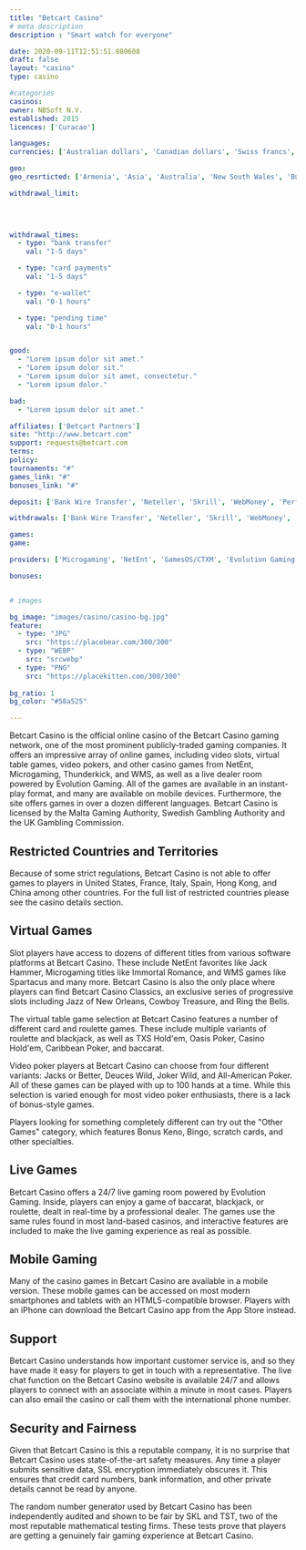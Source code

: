 ```yaml
---
title: "Betcart Casino"
# meta description
description : "Smart watch for everyone"

date: 2020-09-11T12:51:51.880608
draft: false
layout: "casino" 
type: casino

#categories
casinos: 
owner: NBSoft N.V.
established: 2015
licences: ['Curacao']

languages: 
currencies: ['Australian dollars', 'Canadian dollars', 'Swiss francs', 'Chinese yuan', 'Denmark kroner', 'Euros', 'British pounds sterling', 'Georgian laris', 'Hong Kong dollars', 'Indian rupees', 'Japanese yen', 'Malaysian ringgits', 'Nigerian nairas', 'Norwegian kroner', 'Polish zlotys', 'Russian rubles', 'Singapore dollars', 'Turkish Lira', 'New Taiwan dollars', 'Ukrainian hryvnias', 'US dollars', 'Vietnamese dong', 'South African Rand']

geo: 
geo_resrticted: ['Armenia', 'Asia', 'Australia', 'New South Wales', 'Bulgaria', 'France', 'Germany', 'Schleswig-Holstein', 'Israel', 'Italy', 'Netherlands', 'Puerto Rico', 'Romania', 'Spain', 'Sweden', 'Switzerland', 'United Kingdom', 'United States', 'Alabama', 'Alaska', 'American Samoa', 'Arizona', 'Arkansas', 'California', 'Colorado', 'Connecticut', 'Delaware', 'District of Columbia', 'Florida', 'Georgia(US)', 'Guam', 'Hawaii', 'Idaho', 'Illinois', 'Indiana', 'Iowa', 'Kansas', 'Kentucky', 'Louisiana', 'Maine', 'Maryland', 'Massachusetts', 'Michigan', 'Minnesota', 'Mississippi', 'Missouri', 'Montana', 'Nebraska', 'Nevada', 'New Hampshire', 'New Jersey', 'New Mexico', 'New York', 'North Carolina', 'North Dakota', 'Northern Mariana Islands', 'Ohio', 'Oklahoma', 'Oregon', 'Pennsylvania', 'Rhode Island', 'South Carolina', 'South Dakota', 'Tennessee', 'Texas', 'U.S. Virgin Islands', 'Utah', 'Vermont', 'Virginia', 'Washington', 'West Virginia', 'Wisconsin', 'Wyoming']

withdrawal_limit:

  
  

withdrawal_times:
  - type: "bank transfer"
    val: "1-5 days"

  - type: "card payments"
    val: "1-5 days"

  - type: "e-wallet"
    val: "0-1 hours"

  - type: "pending time"
    val: "0-1 hours"


good:
  - "Lorem ipsum dolor sit amet."
  - "Lorem ipsum dolor sit."
  - "Lorem ipsum dolor sit amet, consectetur."
  - "Lorem ipsum dolor."

bad:
  - "Lorem ipsum dolor sit amet."

affiliates: ['Betcart Partners']
site: "http://www.betcart.com"
support: requests@betcart.com
terms:
policy:
tournaments: "#"
games_link: "#"
bonuses_link: "#"

deposit: ['Bank Wire Transfer', 'Neteller', 'Skrill', 'WebMoney', 'Perfect Money', 'Local Bank Transfer']

withdrawals: ['Bank Wire Transfer', 'Neteller', 'Skrill', 'WebMoney', 'Perfect Money', 'Local Bank Transfer']

games: 
game:

providers: ['Microgaming', 'NetEnt', 'GamesOS/CTXM', 'Evolution Gaming', "Play'n GO", 'iSoftBet', 'Gameplay Interactive']

bonuses:


# images

bg_image: "images/casino/casino-bg.jpg"  
feature:
  - type: "JPG" 
    src: "https://placebear.com/300/300"
  - type: "WEBP"
    src: "srcwebp"
  - type: "PNG"
    src: "https://placekitten.com/300/300"  
 
bg_ratio: 1 
bg_color: "#58a525"  

---
```


Betcart Casino is the official online casino of the Betcart Casino gaming network, one of the most prominent publicly-traded gaming companies. It offers an impressive array of online games, including video slots, virtual table games, video pokers, and other casino games from NetEnt, Microgaming, Thunderkick, and WMS, as well as a live dealer room powered by Evolution Gaming. All of the games are available in an instant-play format, and many are available on mobile devices. Furthermore, the site offers games in over a dozen different languages. Betcart Casino is licensed by the Malta Gaming Authority, Swedish Gambling Authority and the UK Gambling Commission.

## Restricted Countries and Territories
Because of some strict regulations, Betcart Casino is not able to offer games to players in United States, France, Italy, Spain, Hong Kong, and China among other countries. For the full list of restricted countries please see the casino details section.

## Virtual Games
Slot players have access to dozens of different titles from various software platforms at Betcart Casino. These include NetEnt favorites like Jack Hammer, Microgaming titles like Immortal Romance, and WMS games like Spartacus and many more. Betcart Casino is also the only place where players can find Betcart Casino Classics, an exclusive series of progressive slots including Jazz of New Orleans, Cowboy Treasure, and Ring the Bells.

The virtual table game selection at Betcart Casino features a number of different card and roulette games. These include multiple variants of roulette and blackjack, as well as TXS Hold'em, Oasis Poker, Casino Hold'em, Caribbean Poker, and baccarat.

Video poker players at Betcart Casino can choose from four different variants: Jacks or Better, Deuces Wild, Joker Wild, and All-American Poker. All of these games can be played with up to 100 hands at a time. While this selection is varied enough for most video poker enthusiasts, there is a lack of bonus-style games.

Players looking for something completely different can try out the "Other Games" category, which features Bonus Keno, Bingo, scratch cards, and other specialties.

## Live Games
Betcart Casino offers a 24/7 live gaming room powered by Evolution Gaming. Inside, players can enjoy a game of baccarat, blackjack, or roulette, dealt in real-time by a professional dealer. The games use the same rules found in most land-based casinos, and interactive features are included to make the live gaming experience as real as possible.

## Mobile Gaming
Many of the casino games in Betcart Casino are available in a mobile version. These mobile games can be accessed on most modern smartphones and tablets with an HTML5-compatible browser. Players with an iPhone can download the Betcart Casino app from the App Store instead.

## Support
Betcart Casino understands how important customer service is, and so they have made it easy for players to get in touch with a representative. The live chat function on the Betcart Casino website is available 24/7 and allows players to connect with an associate within a minute in most cases. Players can also email the casino or call them with the international phone number.

## Security and Fairness
Given that Betcart Casino is this a reputable company, it is no surprise that Betcart Casino uses state-of-the-art safety measures. Any time a player submits sensitive data, SSL encryption immediately obscures it. This ensures that credit card numbers, bank information, and other private details cannot be read by anyone.

The random number generator used by Betcart Casino has been independently audited and shown to be fair by SKL and TST, two of the most reputable mathematical testing firms. These tests prove that players are getting a genuinely fair gaming experience at Betcart Casino.